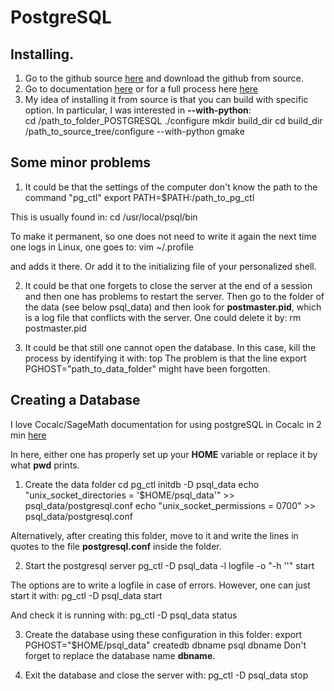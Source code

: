 # PostgreSQL

## Installing.

1. Go to the github source 
[here](https://github.com/postgres/postgres) 
and download the github from source. 
2. Go to documentation 
[here](https://www.postgresql.org/docs/9.3/install-short.html) 
or for a full process here
[here](https://www.postgresql.org/docs/9.3/install-procedure.html)
3. My idea of installing it from source is that you can
build with specific option. In particular, I was interested in
**--with-python**:  
	cd /path_to_folder_POSTGRESQL
	./configure
	mkdir build_dir
	cd build_dir
	/path_to_source_tree/configure --with-python
	gmake

## Some minor problems
1. It could be that the settings of the computer don't know 
the path to the command "pg_ctl"
	export PATH=$PATH:/path_to_pg_ctl

This is usually found in:
	cd /usr/local/psql/bin

To make it permanent, so one does not need to write it again
the next time one logs in Linux, one goes to:
	vim ~/.profile

and adds it there. Or add it to the initializing file of your
personalized shell.


2. It could be that one forgets to close the server at the end 
of a session and then one has problems to restart the server. Then
go to the folder of the data (see below psql_data)
and then look for **postmaster.pid**,
which is a log file that conflicts with the server. One could delete it
by:
	rm postmaster.pid

3. It could be that still one cannot open the database. In this case,
kill the process by identifying it with:
	top
The problem is that the line
    export PGHOST="path_to_data_folder"
might have been forgotten.



## Creating a Database

I love Cocalc/SageMath documentation for using postgreSQL in Cocalc in 2 min
[here](https://doc.cocalc.com/howto/postgresql.html)

In here, either one has properly set up your **HOME** variable or replace it by what **pwd** prints.

1. Create the data folder 
	cd
	pg_ctl initdb -D psql_data 
	echo "unix_socket_directories = '$HOME/psql_data'" >> psql_data/postgresql.conf
	echo "unix_socket_permissions = 0700" >> psql_data/postgresql.conf

Alternatively, after creating this folder, 
move to it and write the lines
in quotes to the file **postgresql.conf**
inside the folder.

2. Start the postgresql server
	pg_ctl -D psql_data -l logfile -o "-h ''" start

The options are to write a logfile in case of errors. However,
one can just start it with:
	pg_ctl -D psql_data start

And check it is running with:
	pg_ctl -D psql_data status

3. Create the database using these configuration in this folder:
	export PGHOST="$HOME/psql_data"
	createdb dbname
	psql dbname
Don't forget to replace the database name **dbname**.

4. Exit the database and close the server with:
	pg_ctl -D psql_data stop


	
